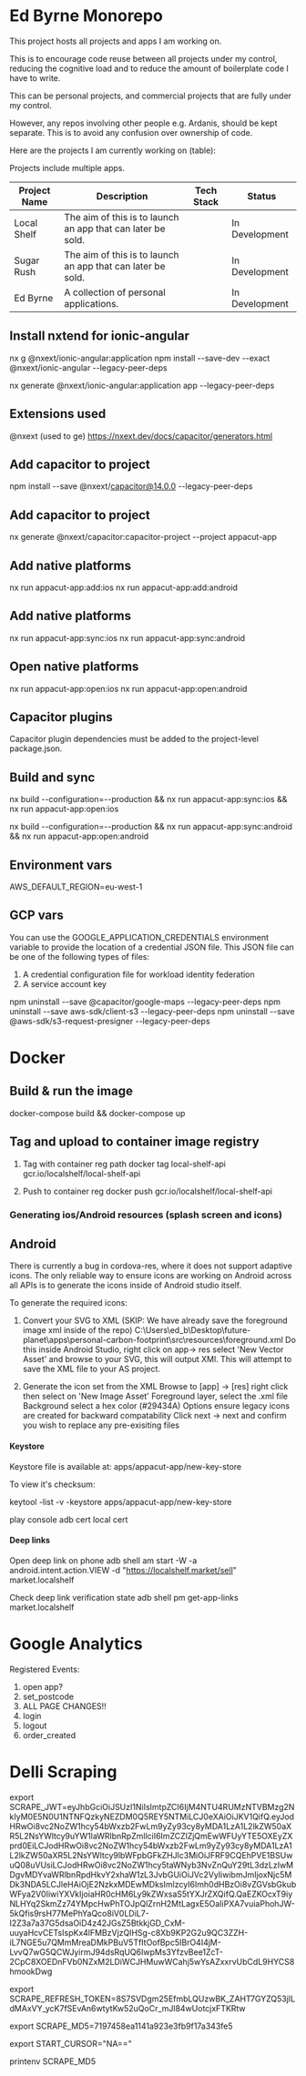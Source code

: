 # Ed Byrne Monorepo

This project hosts all projects and apps I am working on.

This is to encourage code reuse between all projects under my control, reducing the cognitive load and to reduce the amount of boilerplate code I have to write.

This can be personal projects, and commercial projects that are fully under my control.

However, any repos involving other people e.g. Ardanis, should be kept separate. This is to avoid any confusion over ownership of code.

Here are the projects I am currently working on (table):

Projects include multiple apps.

| Project Name | Description | Tech Stack | Status |
| ------------ | ----------- | ---------- | ------ |
| Local Shelf  | The aim of this is to launch an app that can later be sold. |            | In Development       |
| Sugar Rush   | The aim of this is to launch an app that can later be sold. |            | In Development       |
| Ed Byrne     | A collection of personal applications.                      |            | In Development       |


## Install nxtend for ionic-angular

nx g @nxext/ionic-angular:application
npm install --save-dev --exact @nxext/ionic-angular --legacy-peer-deps

nx generate @nxext/ionic-angular:application app --legacy-peer-deps

## Extensions used

@nxext (used to ge)
https://nxext.dev/docs/capacitor/generators.html

## Add capacitor to project

npm install --save @nxext/capacitor@14.0.0 --legacy-peer-deps

## Add capacitor to project

nx generate @nxext/capacitor:capacitor-project --project appacut-app

## Add native platforms

nx run appacut-app:add:ios
nx run appacut-app:add:android

## Add native platforms

nx run appacut-app:sync:ios
nx run appacut-app:sync:android

## Open native platforms

nx run appacut-app:open:ios
nx run appacut-app:open:android

## Capacitor plugins

Capacitor plugin dependencies must be added to the project-level package.json.

## Build and sync

nx build --configuration=--production && nx run appacut-app:sync:ios && nx run appacut-app:open:ios

nx build --configuration=--production && nx run appacut-app:sync:android && nx run appacut-app:open:android

## Environment vars

AWS_DEFAULT_REGION=eu-west-1

## GCP vars

You can use the GOOGLE_APPLICATION_CREDENTIALS environment variable to provide the location of a credential JSON file. This JSON file can be one of the following types of files:

1. A credential configuration file for workload identity federation
2. A service account key

npm uninstall --save @capacitor/google-maps --legacy-peer-deps
npm uninstall --save aws-sdk/client-s3 --legacy-peer-deps
npm uninstall --save @aws-sdk/s3-request-presigner --legacy-peer-deps

# Docker

## Build & run the image

docker-compose build && docker-compose up

## Tag and upload to container image registry

1. Tag with container reg path
   docker tag local-shelf-api gcr.io/localshelf/local-shelf-api

2. Push to container reg
   docker push gcr.io/localshelf/local-shelf-api

### Generating ios/Android resources (splash screen and icons)

## Android

There is currently a bug in cordova-res, where it does not support adaptive icons. The only reliable way to ensure icons are working on Android across all APIs is to generate the icons inside of Android studio itself.

To generate the required icons:

1. Convert your SVG to XML
   (SKIP: We have already save the foreground image xml inside of the repo) C:\Users\ed_b\Desktop\future-planet\apps\personal-carbon-footprint\src\resources\foreground.xml
   Do this inside Android Studio, right click on app-> res select 'New Vector Asset' and browse to your SVG, this will output XMl.
   This will attempt to save the XML file to your AS project.

2. Generate the icon set from the XML
   Browse to [app] -> [res] right click then select on 'New Image Asset'
   Foreground layer, select the .xml file
   Background select a hex color (#29434A)
   Options ensure legacy icons are created for backward compatability
   Click next -> next and confirm you wish to replace any pre-exisiting files

#### Keystore

Keystore file is available at:
apps/appacut-app/new-key-store

To view it's checksum:

keytool -list -v -keystore apps/appacut-app/new-key-store

play console
adb cert
local cert

#### Deep links

Open deep link on phone
adb shell am start -W -a android.intent.action.VIEW -d "https://localshelf.market/sell" market.localshelf

Check deep link verification state
adb shell pm get-app-links market.localshelf

# Google Analytics

Registered Events:

1. open app?
2. set_postcode
3. ALL PAGE CHANGES!!
4. login
5. logout
6. order_created

# Delli Scraping

export SCRAPE_JWT=eyJhbGciOiJSUzI1NiIsImtpZCI6IjM4NTU4RUMzNTVBMzg2NkIyM0E5N0U1NTNFQzkyNEZDM0Q5REY5NTMiLCJ0eXAiOiJKV1QifQ.eyJodHRwOi8vc2NoZW1hcy54bWxzb2FwLm9yZy93cy8yMDA1LzA1L2lkZW50aXR5L2NsYWltcy9uYW1laWRlbnRpZmllciI6ImZCZlZjQmEwWFUyYTE5OXEyZXprd0EiLCJodHRwOi8vc2NoZW1hcy54bWxzb2FwLm9yZy93cy8yMDA1LzA1L2lkZW50aXR5L2NsYWltcy9lbWFpbGFkZHJlc3MiOiJFRF9CQEhPVE1BSUwuQ08uVUsiLCJodHRwOi8vc2NoZW1hcy5taWNyb3NvZnQuY29tL3dzLzIwMDgvMDYvaWRlbnRpdHkvY2xhaW1zL3JvbGUiOiJVc2VyIiwibmJmIjoxNjc5MDk3NDA5LCJleHAiOjE2NzkxMDEwMDksImlzcyI6Imh0dHBzOi8vZGVsbGkubWFya2V0IiwiYXVkIjoiaHR0cHM6Ly9kZWxsaS5tYXJrZXQifQ.QaEZKOcxT9iyNLHYq2SkmZz74YMpcHwPhTOJpQlZrnH2MtLagxE5OaIiPXA7vuiaPhohJW-5kQfis9rsH77MePhYaQco8iV0LDiL7-I2Z3a7a37G5dsaOiD4z42JGsZ5BtkkjGD_CxM-uuyaHcvCETsIspKx4lFMBzVjzQlHSg-c8Xb9KP2G2u9QC3ZZH-iL7NGE5u7QMmMreaDMkPBuV5TfItOofBpc5IBrO4I4jM-LvvQ7wG5QCWJyirmJ94dsRqUQ6IwpMs3YfzvBee1ZcT-2CpC8XOEDnFVb0NZxM2LDiWCJHMuwWCahj5wYsAZxxrvUbCdL9HYCS8hmookDwg

export SCRAPE_REFRESH_TOKEN=8S7SVDgm25EfmbLQUzwBK_ZAHT7GYZQ53jILdMAxVY_ycK7fSEvAn6wtytKw52uQoCr_mJl84wUotcjxFTKRtw

export SCRAPE_MD5=7197458ea1141a923e3fb9f17a343fe5

export START_CURSOR="NA=="

printenv SCRAPE_MD5